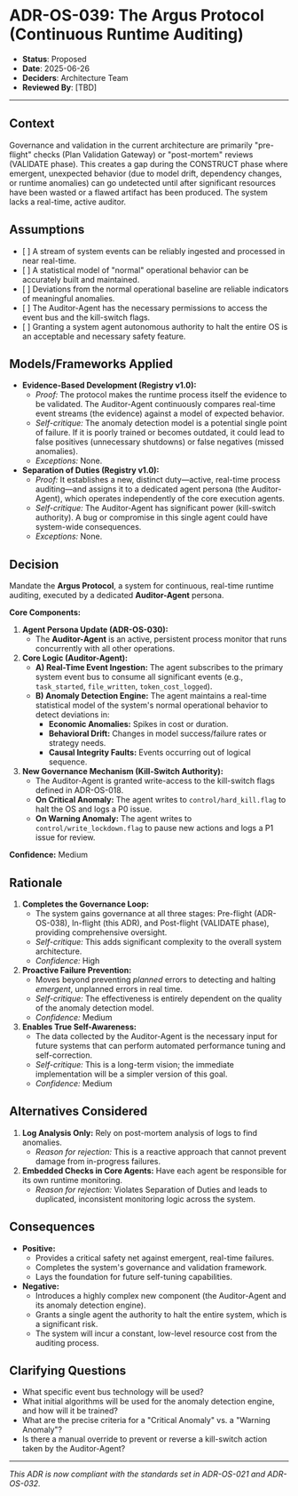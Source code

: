 # ADR-OS-039: The Argus Protocol (Continuous Runtime Auditing)

*   **Status**: Proposed
*   **Date**: 2025-06-26
*   **Deciders**: Architecture Team
*   **Reviewed By**: \[TBD]

---

## Context

Governance and validation in the current architecture are primarily "pre-flight" checks (Plan Validation Gateway) or "post-mortem" reviews (VALIDATE phase). This creates a gap during the CONSTRUCT phase where emergent, unexpected behavior (due to model drift, dependency changes, or runtime anomalies) can go undetected until after significant resources have been wasted or a flawed artifact has been produced. The system lacks a real-time, active auditor.

## Assumptions

*   \[ ] A stream of system events can be reliably ingested and processed in near real-time.
*   \[ ] A statistical model of "normal" operational behavior can be accurately built and maintained.
*   \[ ] Deviations from the normal operational baseline are reliable indicators of meaningful anomalies.
*   \[ ] The Auditor-Agent has the necessary permissions to access the event bus and the kill-switch flags.
*   \[ ] Granting a system agent autonomous authority to halt the entire OS is an acceptable and necessary safety feature.

## Models/Frameworks Applied

*   **Evidence-Based Development (Registry v1.0):**
    *   *Proof:* The protocol makes the runtime process itself the evidence to be validated. The Auditor-Agent continuously compares real-time event streams (the evidence) against a model of expected behavior.
    *   *Self-critique:* The anomaly detection model is a potential single point of failure. If it is poorly trained or becomes outdated, it could lead to false positives (unnecessary shutdowns) or false negatives (missed anomalies).
    *   *Exceptions:* None.
*   **Separation of Duties (Registry v1.0):**
    *   *Proof:* It establishes a new, distinct duty—active, real-time process auditing—and assigns it to a dedicated agent persona (the Auditor-Agent), which operates independently of the core execution agents.
    *   *Self-critique:* The Auditor-Agent has significant power (kill-switch authority). A bug or compromise in this single agent could have system-wide consequences.
    *   *Exceptions:* None.

## Decision

Mandate the **Argus Protocol**, a system for continuous, real-time runtime auditing, executed by a dedicated **Auditor-Agent** persona.

**Core Components:**

1.  **Agent Persona Update (ADR-OS-030):**
    *   The **Auditor-Agent** is an active, persistent process monitor that runs concurrently with all other operations.
2.  **Core Logic (Auditor-Agent):**
    *   **A) Real-Time Event Ingestion:** The agent subscribes to the primary system event bus to consume all significant events (e.g., `task_started`, `file_written`, `token_cost_logged`).
    *   **B) Anomaly Detection Engine:** The agent maintains a real-time statistical model of the system's normal operational behavior to detect deviations in:
        *   **Economic Anomalies:** Spikes in cost or duration.
        *   **Behavioral Drift:** Changes in model success/failure rates or strategy needs.
        *   **Causal Integrity Faults:** Events occurring out of logical sequence.
3.  **New Governance Mechanism (Kill-Switch Authority):**
    *   The Auditor-Agent is granted write-access to the kill-switch flags defined in ADR-OS-018.
    *   **On Critical Anomaly:** The agent writes to `control/hard_kill.flag` to halt the OS and logs a P0 issue.
    *   **On Warning Anomaly:** The agent writes to `control/write_lockdown.flag` to pause new actions and logs a P1 issue for review.

**Confidence:** Medium

## Rationale

1.  **Completes the Governance Loop:**
    *   The system gains governance at all three stages: Pre-flight (ADR-OS-038), In-flight (this ADR), and Post-flight (VALIDATE phase), providing comprehensive oversight.
    *   *Self-critique:* This adds significant complexity to the overall system architecture.
    *   *Confidence:* High
2.  **Proactive Failure Prevention:**
    *   Moves beyond preventing *planned* errors to detecting and halting *emergent*, unplanned errors in real time.
    *   *Self-critique:* The effectiveness is entirely dependent on the quality of the anomaly detection model.
    *   *Confidence:* Medium
3.  **Enables True Self-Awareness:**
    *   The data collected by the Auditor-Agent is the necessary input for future systems that can perform automated performance tuning and self-correction.
    *   *Self-critique:* This is a long-term vision; the immediate implementation will be a simpler version of this goal.
    *   *Confidence:* Medium

## Alternatives Considered

1.  **Log Analysis Only:** Rely on post-mortem analysis of logs to find anomalies.
    *   *Reason for rejection:* This is a reactive approach that cannot prevent damage from in-progress failures.
2.  **Embedded Checks in Core Agents:** Have each agent be responsible for its own runtime monitoring.
    *   *Reason for rejection:* Violates Separation of Duties and leads to duplicated, inconsistent monitoring logic across the system.

## Consequences

*   **Positive:**
    *   Provides a critical safety net against emergent, real-time failures.
    *   Completes the system's governance and validation framework.
    *   Lays the foundation for future self-tuning capabilities.
*   **Negative:**
    *   Introduces a highly complex new component (the Auditor-Agent and its anomaly detection engine).
    *   Grants a single agent the authority to halt the entire system, which is a significant risk.
    *   The system will incur a constant, low-level resource cost from the auditing process.

## Clarifying Questions

*   What specific event bus technology will be used?
*   What initial algorithms will be used for the anomaly detection engine, and how will it be trained?
*   What are the precise criteria for a "Critical Anomaly" vs. a "Warning Anomaly"?
*   Is there a manual override to prevent or reverse a kill-switch action taken by the Auditor-Agent?

---
*This ADR is now compliant with the standards set in ADR-OS-021 and ADR-OS-032.*
